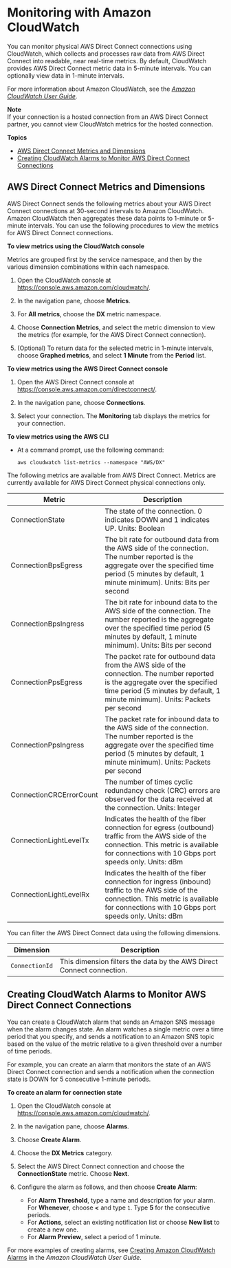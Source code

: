 # Monitoring with Amazon CloudWatch<a name="monitoring-cloudwatch"></a>

You can monitor physical AWS Direct Connect connections using CloudWatch, which collects and processes raw data from AWS Direct Connect into readable, near real\-time metrics\. By default, CloudWatch provides AWS Direct Connect metric data in 5\-minute intervals\. You can optionally view data in 1\-minute intervals\.

For more information about Amazon CloudWatch, see the *[Amazon CloudWatch User Guide](https://docs.aws.amazon.com/AmazonCloudWatch/latest/monitoring/)*\.

**Note**  
If your connection is a hosted connection from an AWS Direct Connect partner, you cannot view CloudWatch metrics for the hosted connection\. 

**Topics**
+ [AWS Direct Connect Metrics and Dimensions](#metrics-dimensions)
+ [Creating CloudWatch Alarms to Monitor AWS Direct Connect Connections](#creating-alarms)

## AWS Direct Connect Metrics and Dimensions<a name="metrics-dimensions"></a>

AWS Direct Connect sends the following metrics about your AWS Direct Connect connections at 30\-second intervals to Amazon CloudWatch\. Amazon CloudWatch then aggregates these data points to 1\-minute or 5\-minute intervals\. You can use the following procedures to view the metrics for AWS Direct Connect connections\.

**To view metrics using the CloudWatch console**

Metrics are grouped first by the service namespace, and then by the various dimension combinations within each namespace\.

1. Open the CloudWatch console at [https://console\.aws\.amazon\.com/cloudwatch/](https://console.aws.amazon.com/cloudwatch/)\.

1. In the navigation pane, choose **Metrics**\.

1. For **All metrics**, choose the **DX** metric namespace\.

1. Choose **Connection Metrics**, and select the metric dimension to view the metrics \(for example, for the AWS Direct Connect connection\)\.

1. \(Optional\) To return data for the selected metric in 1\-minute intervals, choose **Graphed metrics**, and select **1 Minute** from the **Period** list\.

**To view metrics using the AWS Direct Connect console**

1. Open the AWS Direct Connect console at [https://console\.aws\.amazon\.com/directconnect/](https://console.aws.amazon.com/directconnect/)\.

1. In the navigation pane, choose **Connections**\.

1. Select your connection\. The **Monitoring** tab displays the metrics for your connection\.

**To view metrics using the AWS CLI**
+ At a command prompt, use the following command:

  ```
  aws cloudwatch list-metrics --namespace "AWS/DX"
  ```

The following metrics are available from AWS Direct Connect\. Metrics are currently available for AWS Direct Connect physical connections only\.


| Metric | Description | 
| --- | --- | 
|  ConnectionState  |  The state of the connection\. 0 indicates DOWN and 1 indicates UP\. Units: Boolean  | 
|  ConnectionBpsEgress  |  The bit rate for outbound data from the AWS side of the connection\. The number reported is the aggregate over the specified time period \(5 minutes by default, 1 minute minimum\)\. Units: Bits per second  | 
|  ConnectionBpsIngress  |  The bit rate for inbound data to the AWS side of the connection\. The number reported is the aggregate over the specified time period \(5 minutes by default, 1 minute minimum\)\. Units: Bits per second  | 
|  ConnectionPpsEgress  | The packet rate for outbound data from the AWS side of the connection\. The number reported is the aggregate over the specified time period \(5 minutes by default, 1 minute minimum\)\. Units: Packets per second | 
|  ConnectionPpsIngress  | The packet rate for inbound data to the AWS side of the connection\. The number reported is the aggregate over the specified time period \(5 minutes by default, 1 minute minimum\)\. Units: Packets per second | 
|  ConnectionCRCErrorCount  |  The number of times cyclic redundancy check \(CRC\) errors are observed for the data received at the connection\. Units: Integer  | 
| ConnectionLightLevelTx |  Indicates the health of the fiber connection for egress \(outbound\) traffic from the AWS side of the connection\. This metric is available for connections with 10 Gbps port speeds only\. Units: dBm  | 
|  ConnectionLightLevelRx  |  Indicates the health of the fiber connection for ingress \(inbound\) traffic to the AWS side of the connection\. This metric is available for connections with 10 Gbps port speeds only\. Units: dBm  | 

You can filter the AWS Direct Connect data using the following dimensions\.


| Dimension | Description | 
| --- | --- | 
| `ConnectionId` |  This dimension filters the data by the AWS Direct Connect connection\.  | 

## Creating CloudWatch Alarms to Monitor AWS Direct Connect Connections<a name="creating-alarms"></a>

You can create a CloudWatch alarm that sends an Amazon SNS message when the alarm changes state\. An alarm watches a single metric over a time period that you specify, and sends a notification to an Amazon SNS topic based on the value of the metric relative to a given threshold over a number of time periods\. 

For example, you can create an alarm that monitors the state of an AWS Direct Connect connection and sends a notification when the connection state is DOWN for 5 consecutive 1\-minute periods\.

**To create an alarm for connection state**

1. Open the CloudWatch console at [https://console\.aws\.amazon\.com/cloudwatch/](https://console.aws.amazon.com/cloudwatch/)\.

1. In the navigation pane, choose **Alarms**\.

1. Choose **Create Alarm**\.

1. Choose the **DX Metrics** category\.

1. Select the AWS Direct Connect connection and choose the **ConnectionState** metric\. Choose **Next**\.

1. Configure the alarm as follows, and then choose **Create Alarm**:
   + For **Alarm Threshold**, type a name and description for your alarm\. For **Whenever**, choose **<** and type `1`\. Type **5** for the consecutive periods\.
   + For **Actions**, select an existing notification list or choose **New list** to create a new one\.
   + For **Alarm Preview**, select a period of 1 minute\.

For more examples of creating alarms, see [Creating Amazon CloudWatch Alarms](https://docs.aws.amazon.com/AmazonCloudWatch/latest/monitoring/AlarmThatSendsEmail.html) in the *Amazon CloudWatch User Guide*\.
